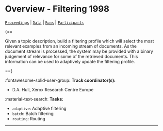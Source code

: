 # Overview - Filtering 1998

[`Proceedings`](./proceedings.md) | [`Data`](./data.md) | [`Runs`](./runs.md) | [`Participants`](./participants.md)

{==

Given a topic description, build a filtering profile which will select the most relevant examples from an incoming stream of documents. As the document stream is processed, the system may be provided with a binary judgement of relevance for some of the retrieved documents. This information can be used to adaptively update the filtering profile.

==}

:fontawesome-solid-user-group: **Track coordinator(s):**

- D.A. Hull, Xerox Research Centre Europe 

:material-text-search: **Tasks:**

- `adaptive`: Adaptive filtering 
- `batch`: Batch filtering 
- `routing`: Routing 



---

